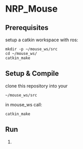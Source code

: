 # NRP_Mouse

## Prerequisites
setup a catkin workspace with ros:
```
mkdir -p ~/mouse_ws/src
cd ~/mouse_ws/
catkin_make
```

## Setup & Compile
clone this repository into your

```
~/mouse_ws/src
```

in mouse_ws call:

```
catkin_make
```

## Run
1. 
